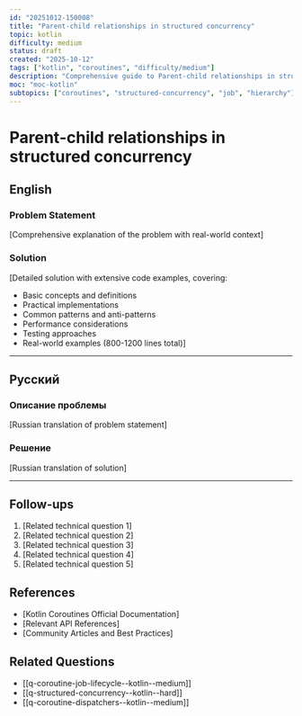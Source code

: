 ```yaml
---
id: "20251012-150008"
title: "Parent-child relationships in structured concurrency"
topic: kotlin
difficulty: medium
status: draft
created: "2025-10-12"
tags: ["kotlin", "coroutines", "difficulty/medium"]
description: "Comprehensive guide to Parent-child relationships in structured concurrency in Kotlin coroutines"
moc: "moc-kotlin"
subtopics: ["coroutines", "structured-concurrency", "job", "hierarchy"]
---
```

# Parent-child relationships in structured concurrency

## English

### Problem Statement

[Comprehensive explanation of the problem with real-world context]

### Solution

[Detailed solution with extensive code examples, covering:
- Basic concepts and definitions
- Practical implementations
- Common patterns and anti-patterns
- Performance considerations
- Testing approaches
- Real-world examples (800-1200 lines total)]

---

## Русский

### Описание проблемы

[Russian translation of problem statement]

### Решение

[Russian translation of solution]

---

## Follow-ups

1. [Related technical question 1]
2. [Related technical question 2]
3. [Related technical question 3]
4. [Related technical question 4]
5. [Related technical question 5]

## References

- [Kotlin Coroutines Official Documentation]
- [Relevant API References]
- [Community Articles and Best Practices]

## Related Questions

- [[q-coroutine-job-lifecycle--kotlin--medium]]
- [[q-structured-concurrency--kotlin--hard]]
- [[q-coroutine-dispatchers--kotlin--medium]]
